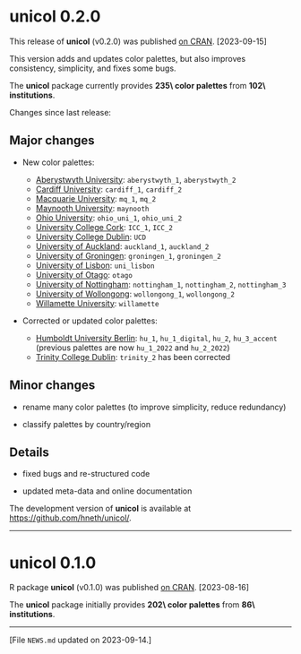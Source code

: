 
# unicol 0.2.0

This release of **unicol** (v0.2.0) was published [on CRAN](https://CRAN.R-project.org/package=unicol). [2023-09-15] 

This version adds and updates color palettes, but also improves consistency, simplicity, and fixes some bugs. 

The **unicol** package currently provides **235\ color palettes** from **102\ institutions**. 

<!-- Log of changes: --> 

Changes since last release: 

<!-- Major changes: --> 

## Major changes 

- New color palettes: 
    - [Aberystwyth University](https://www.aber.ac.uk): `aberystwyth_1`, `aberystwyth_2`  
    - [Cardiff University](https://www.cardiff.ac.uk): `cardiff_1`, `cardiff_2`
    - [Macquarie University](https://www.mq.edu.au): `mq_1`, `mq_2`
    - [Maynooth University](https://www.maynoothuniversity.ie): `maynooth`
    - [Ohio University](https://www.ohio.edu): `ohio_uni_1`, `ohio_uni_2` 
    - [University College Cork](https://www.ucc.ie): `ICC_1`, `ICC_2`
    - [University College Dublin](https://www.ucd.ie): `UCD` 
    - [University of Auckland](https://www.auckland.ac.nz): `auckland_1`, `auckland_2` 
    - [University of Groningen](https://www.rug.nl): `groningen_1`, `groningen_2` 
    - [University of Lisbon](https://www.ulisboa.pt): `uni_lisbon` 
    - [University of Otago](https://www.otago.ac.nz): `otago` 
    - [University of Nottingham](https://www.nottingham.ac.uk): `nottingham_1`, `nottingham_2`, `nottingham_3`
    - [University of Wollongong](https://www.uow.edu.au): `wollongong_1`, `wollongong_2` 
    - [Willamette University](https://willamette.edu): `willamette` 

- Corrected or updated color palettes: 
    - [Humboldt University Berlin](https://www.hu-berlin.de): `hu_1`, `hu_1_digital`, `hu_2`, `hu_3_accent` (previous palettes are now `hu_1_2022` and `hu_2_2022`) 
    - [Trinity College Dublin](https://www.tcd.ie): `trinity_2` has been corrected 
    

<!-- Minor changes: --> 

## Minor changes 

- rename many color palettes (to improve simplicity, reduce redundancy)

- classify palettes by country/region 


<!-- Details:  --> 

## Details 

- fixed bugs and re-structured code

- updated meta-data and online documentation


<!-- Development version:  --> 

The development version of **unicol** is available at <https://github.com/hneth/unicol/>. 


------ 

# unicol 0.1.0

R package **unicol** (v0.1.0) was published [on CRAN](https://CRAN.R-project.org/package=unicol). [2023-08-16] 

The **unicol** package initially provides **202\ color palettes** from **86\ institutions**. 


<!-- Footer:  --> 

---------- 

[File `NEWS.md` updated on 2023-09-14.] 

<!-- eof. -->
